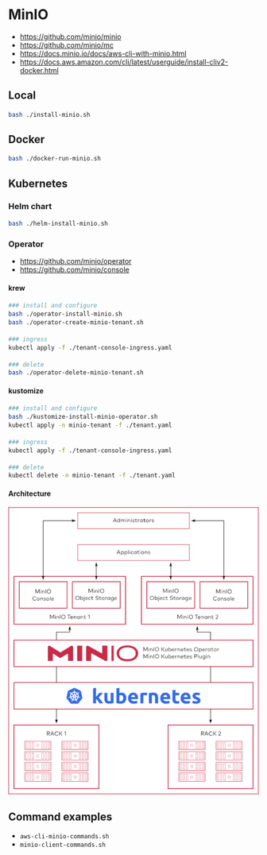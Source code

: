 # MinIO

- https://github.com/minio/minio
- https://github.com/minio/mc
- https://docs.minio.io/docs/aws-cli-with-minio.html
- https://docs.aws.amazon.com/cli/latest/userguide/install-cliv2-docker.html

## Local

```bash
bash ./install-minio.sh
```

## Docker

```bash
bash ./docker-run-minio.sh
```

## Kubernetes

### Helm chart

```bash
bash ./helm-install-minio.sh
```

### Operator

- https://github.com/minio/operator
- https://github.com/minio/console

#### krew

```bash
### install and configure
bash ./operator-install-minio.sh
bash ./operator-create-minio-tenant.sh

### ingress
kubectl apply -f ./tenant-console-ingress.yaml

### delete
bash ./operator-delete-minio-tenant.sh
```

#### kustomize

```bash
### install and configure
bash ./kustomize-install-minio-operator.sh
kubectl apply -n minio-tenant -f ./tenant.yaml

### ingress
kubectl apply -f ./tenant-console-ingress.yaml

### delete
kubectl delete -n minio-tenant -f ./tenant.yaml
```

#### Architecture

![minio-operator-architecture](/contents/images/minio-operator-architecture.png)

## Command examples

- `aws-cli-minio-commands.sh`
- `minio-client-commands.sh`
